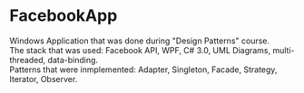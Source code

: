 # FacebookApp
Windows Application that was done during "Design Patterns" course. <br />
The stack that was used: Facebook API, WPF, C# 3.0, UML Diagrams, multi-threaded, data-binding. <br />
Patterns that were inmplemented: Adapter, Singleton, Facade, Strategy, Iterator, Observer.
